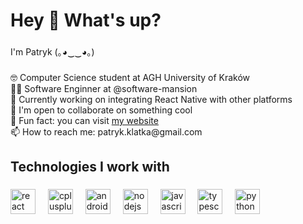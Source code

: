 <h1 align="left">Hey 👋 What's up?</h1>

###

<p align="left">I'm Patryk (｡◕‿‿◕｡)</p>

###

<p align="left">🤓 Computer Science student at AGH University of Kraków<br>🧑‍💻 Software Enginner at @software-mansion<br>🤗 Currently working on integrating React Native with other platforms<br>👯 I'm open to collaborate on something cool<br>🎲 Fun fact: you can visit <a href="https://www.klatka.it" target="_blank" rel="noopener noreferrer">my website</a><br>📫 How to reach me: patryk.klatka@gmail.com</p>

###

<h2 align="left">Technologies I work with</h2>

###

<div align="left">
  <img src="https://cdn.jsdelivr.net/gh/devicons/devicon/icons/react/react-original.svg" height="40" alt="react logo" />
  <img width="12" />
  <img src="https://cdn.jsdelivr.net/gh/devicons/devicon/icons/cplusplus/cplusplus-original.svg" height="40" alt="cplusplus logo"  />
  <img width="12" />
  <img src="https://cdn.jsdelivr.net/gh/devicons/devicon/icons/androidstudio/androidstudio-original.svg" height="40" alt="androidstudio logo"  />
  <img width="12" />
  <img src="https://cdn.jsdelivr.net/gh/devicons/devicon/icons/nodejs/nodejs-original.svg" height="40" alt="nodejs logo"  />
  <img width="12" />
  <img src="https://cdn.jsdelivr.net/gh/devicons/devicon/icons/javascript/javascript-original.svg" height="40" alt="javascript logo"  />
  <img width="12" />
  <img src="https://cdn.jsdelivr.net/gh/devicons/devicon/icons/typescript/typescript-original.svg" height="40" alt="typescript logo"  />
  <img width="12" />
  <img src="https://cdn.jsdelivr.net/gh/devicons/devicon/icons/python/python-original.svg" height="40" alt="python logo"  />
</div>

###
